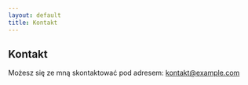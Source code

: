 ```yaml
---
layout: default
title: Kontakt
---
```


## Kontakt
Możesz się ze mną skontaktować pod adresem: [kontakt@example.com](mailto:kontakt@example.com)
